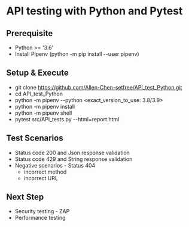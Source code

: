 # API testing with Python and Pytest

## Prerequisite
- Python >= '3.6'
- Install Pipenv (python -m pip install --user pipenv)

## Setup & Execute
- git clone https://github.com/Allen-Chen-setfree/API_test_Python.git
- cd API_test_Python
- python -m pipenv --python <exact_version_to_use: 3.8/3.9>
- python -m pipenv install
- python -m pipenv shell
- pytest src/API_tests.py --html=report.html

## Test Scenarios
- Status code 200 and Json response validation
- Status code 429 and String response validation
- Negative scenarios - Status 404
  - incorrect method
  - incorrect URL

## Next Step
- Security testing - ZAP
- Performance testing

